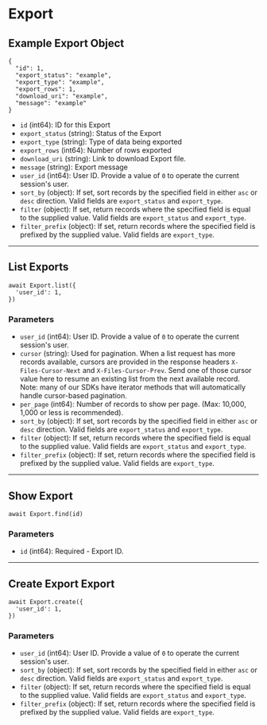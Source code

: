 # Export

## Example Export Object

```
{
  "id": 1,
  "export_status": "example",
  "export_type": "example",
  "export_rows": 1,
  "download_uri": "example",
  "message": "example"
}
```

* `id` (int64): ID for this Export
* `export_status` (string): Status of the Export
* `export_type` (string): Type of data being exported
* `export_rows` (int64): Number of rows exported
* `download_uri` (string): Link to download Export file.
* `message` (string): Export message
* `user_id` (int64): User ID.  Provide a value of `0` to operate the current session's user.
* `sort_by` (object): If set, sort records by the specified field in either `asc` or `desc` direction. Valid fields are `export_status` and `export_type`.
* `filter` (object): If set, return records where the specified field is equal to the supplied value. Valid fields are `export_status` and `export_type`.
* `filter_prefix` (object): If set, return records where the specified field is prefixed by the supplied value. Valid fields are `export_type`.

---

## List Exports

```
await Export.list({
  'user_id': 1,
})
```


### Parameters

* `user_id` (int64): User ID.  Provide a value of `0` to operate the current session's user.
* `cursor` (string): Used for pagination.  When a list request has more records available, cursors are provided in the response headers `X-Files-Cursor-Next` and `X-Files-Cursor-Prev`.  Send one of those cursor value here to resume an existing list from the next available record.  Note: many of our SDKs have iterator methods that will automatically handle cursor-based pagination.
* `per_page` (int64): Number of records to show per page.  (Max: 10,000, 1,000 or less is recommended).
* `sort_by` (object): If set, sort records by the specified field in either `asc` or `desc` direction. Valid fields are `export_status` and `export_type`.
* `filter` (object): If set, return records where the specified field is equal to the supplied value. Valid fields are `export_status` and `export_type`.
* `filter_prefix` (object): If set, return records where the specified field is prefixed by the supplied value. Valid fields are `export_type`.

---

## Show Export

```
await Export.find(id)
```


### Parameters

* `id` (int64): Required - Export ID.

---

## Create Export Export

```
await Export.create({
  'user_id': 1,
})
```


### Parameters

* `user_id` (int64): User ID.  Provide a value of `0` to operate the current session's user.
* `sort_by` (object): If set, sort records by the specified field in either `asc` or `desc` direction. Valid fields are `export_status` and `export_type`.
* `filter` (object): If set, return records where the specified field is equal to the supplied value. Valid fields are `export_status` and `export_type`.
* `filter_prefix` (object): If set, return records where the specified field is prefixed by the supplied value. Valid fields are `export_type`.
